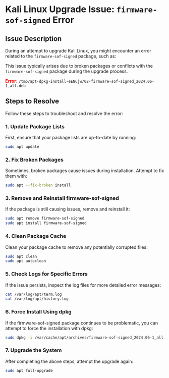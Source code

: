 # Kali Linux Upgrade Issue: `firmware-sof-signed` Error

## Issue Description

During an attempt to upgrade Kali Linux, you might encounter an error related to the `firmware-sof-signed` package, such as:


This issue typically arises due to broken packages or conflicts with the `firmware-sof-signed` package during the upgrade process.

<span style="color: red;">**Error:**</span>
 `/tmp/apt-dpkg-install-eENCjw/02-firmware-sof-signed_2024.06-1_all.deb`

## Steps to Resolve

Follow these steps to troubleshoot and resolve the error:

### 1. Update Package Lists
First, ensure that your package lists are up-to-date by running:
```bash
sudo apt update
```

### 2. Fix Broken Packages
Sometimes, broken packages cause issues during installation. Attempt to fix them with:
```bash
sudo apt --fix-broken install
```
### 3. Remove and Reinstall firmware-sof-signed
If the package is still causing issues, remove and reinstall it:
```bash
sudo apt remove firmware-sof-signed
sudo apt install firmware-sof-signed
```
### 4. Clean Package Cache
Clean your package cache to remove any potentially corrupted files:
```bash
sudo apt clean
sudo apt autoclean
```
### 5. Check Logs for Specific Errors
If the issue persists, inspect the log files for more detailed error messages:
```bash
cat /var/log/apt/term.log
cat /var/log/apt/history.log
```
### 6. Force Install Using dpkg
If the firmware-sof-signed package continues to be problematic, you can attempt to force the installation with dpkg:
```bash
sudo dpkg -i /var/cache/apt/archives/firmware-sof-signed_2024.06-1_all.deb
```
### 7. Upgrade the System
After completing the above steps, attempt the upgrade again:
```bash
sudo apt full-upgrade
```


